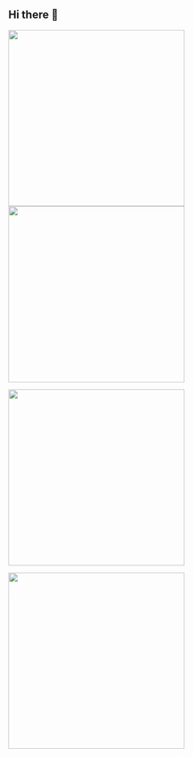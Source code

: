 ## Hi there 👋

<!--
**imtanujbranch/imtanujbranch** is a ✨ _special_ ✨ repository because its `README.md` (this file) appears on your GitHub profile.

Here are some ideas to get you started:

- 🔭 I’m currently working on ...
- 🌱 I’m currently learning ...
- 👯 I’m looking to collaborate on ...
- 🤔 I’m looking for help with ...
- 💬 Ask me about ...
- 📫 How to reach me: ...
- 😄 Pronouns: ...
- ⚡ Fun fact: ...
-->
<p style="display:inline;">
  <img src="https://api.vaunt.dev/v1/github/entities/{{imtanujbranch}}/achievements?format=svg&limit=3" width="350" />
  <img src="https://api.vaunt.dev/v1/github/entities/{{imtanujbranch}}/contributions?format=svg" width="350" />
</p>

<!--
<p style="display:inline;">    
    </a>
</p>
-->


<p>
    <a href="https://community.vaunt.dev/board/{{imtanujbranch}}/achievements">
        <img src="https://api.vaunt.dev/v1/github/entities/{{imtanujbranch}}/achievements?format=svg&limit=3" width="350" />
    </a>
</p>

<p>
  <a href="https://community.vaunt.dev/board/imtanujbranch/achievements">
    <img decoding="async" loading="lazy" src="https://api.vaunt.dev/v1/github/entities/imtanujbranch/achievements?format=svg&limit=8&raw=true" width="350" />
  </a>
</p>


